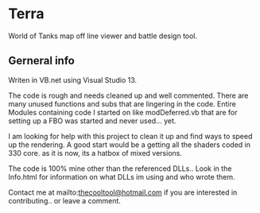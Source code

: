 # Terra

World of Tanks map off line viewer and battle design tool.

## Gerneral info

Writen in VB.net using Visual Studio 13.

The code is rough and needs cleaned up and well commented.
There are many unused functions and subs that are lingering
in the code. Entire Modules containing code I started on like
modDeferred.vb that are for setting up a FBO was started and never
used... yet.

I am looking for help with this project to clean it up and find ways
to speed up the rendering. A good start would be a getting all the 
shaders coded in 330 core. as it is now, its a hatbox of mixed versions.

The code is 100% mine other than the referenced DLLs.. Look in the Info.html
for information on what DLLs im using and who wrote them.

Contact me at mailto:thecooltool@hotmail.com if you are interested
in contributing.. or leave a comment.